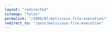 ```yaml
---
layout: "redirected"
sitemap: "false"
permalink: "/2009/07/malicious-file-execution/"
redirect_to: "/post/malicious-file-execution"
---
```




